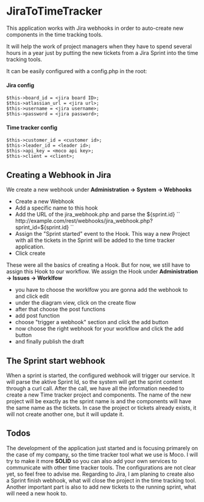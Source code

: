 # JiraToTimeTracker
This application works with Jira webhooks in order to auto-create new components in the time tracking tools.

It will help the work of project managers when they have to spend several hours in a year just by putting the new tickets from a Jira Sprint into the time tracking tools.

It can be easily configured with a config.php in the root:

#### Jira config

```
$this->board_id = <jira board ID>;
$this->atlassian_url = <jira url>;
$this->username = <jira username>;
$this->password = <jira password>;
```

#### Time tracker config

```
$this->customer_id = <customer id>;
$this->leader_id = <leader id>;
$this->api_key = <moco api key>;
$this->client = <client>;
```

## Creating a Webhook in Jira

We create a new webhook under **Administration -> System -> Webhooks**

- Create a new Webhook
- Add a specific name to this hook
- Add the URL of the jira_webhook.php and parse the ${sprint.id}
``
http://example.com/rest/webhooks/jira_webhook.php?sprint_id=${sprint.id}
``
- Assign the "Sprint started" event to the Hook. This way a new Project with all the tickets in the Sprint will be added to the time tracker application.
- Click create

These were all the basics of creating a Hook. But for now, we still have to assign this Hook to our workflow.
We assign the Hook under **Administration -> Issues -> Worklfow**
- you have to choose the worklfow you are gonna add the webhook to and click edit
- under the diagram view, click on the create flow
- after that choose the post functions
- add post function
- choose "trigger a webhook" section and click the add button
- now choose the right webhook for your workflow and click the add button
- and finally publish the draft

## The Sprint start webhook

When a sprint is started, the configured webhook will trigger our service. It will parse the aktive Sprint Id, so the system will get the sprint content through a curl call.
After the call, we have all the information needed to create a new Time tracker project and components. The name of the new project will be exactly as the sprint name is and the components will have the same name as the tickets.
In case the project or tickets already exists, it will not create another one, but it will update it.

## Todos

The development of the application just started and is focusing primarely on the case of my company, so the time tracker tool what we use is Moco.
I will try to make it more **SOLID** so you can also add your own services to communicate with other time tracker tools. The configurations are not clear yet, so feel free to advise me.
Regarding to Jira, I am planing to create also a Sprint finish webhook, what will close the project in the time tracking tool. Another important part is also to add new tickets to the running sprint, what will need a new hook to.